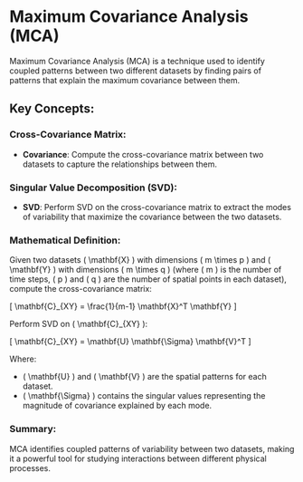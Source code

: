 
# Maximum Covariance Analysis (MCA)

Maximum Covariance Analysis (MCA) is a technique used to identify coupled patterns between two different datasets by finding pairs of patterns that explain the maximum covariance between them.

## Key Concepts:

### Cross-Covariance Matrix:
- **Covariance**: Compute the cross-covariance matrix between two datasets to capture the relationships between them.

### Singular Value Decomposition (SVD):
- **SVD**: Perform SVD on the cross-covariance matrix to extract the modes of variability that maximize the covariance between the two datasets.

### Mathematical Definition:

Given two datasets \( \mathbf{X} \) with dimensions \( m \times p \) and \( \mathbf{Y} \) with dimensions \( m \times q \) (where \( m \) is the number of time steps, \( p \) and \( q \) are the number of spatial points in each dataset), compute the cross-covariance matrix:

\[
\mathbf{C}_{XY} = \frac{1}{m-1} \mathbf{X}^T \mathbf{Y}
\]

Perform SVD on \( \mathbf{C}_{XY} \):

\[
\mathbf{C}_{XY} = \mathbf{U} \mathbf{\Sigma} \mathbf{V}^T
\]

Where:
- \( \mathbf{U} \) and \( \mathbf{V} \) are the spatial patterns for each dataset.
- \( \mathbf{\Sigma} \) contains the singular values representing the magnitude of covariance explained by each mode.

### Summary:
MCA identifies coupled patterns of variability between two datasets, making it a powerful tool for studying interactions between different physical processes.
